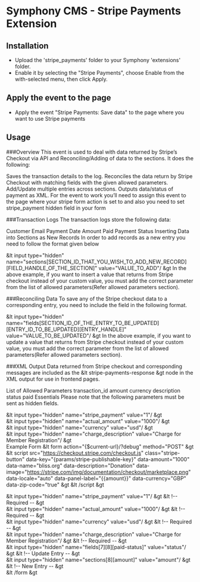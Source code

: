 # Symphony CMS - Stripe Payments Extension

## Installation

- Upload the 'stripe_payments' folder to your Symphony 'extensions' folder.
- Enable it by selecting the "Stripe Payments", choose Enable from the with-selected menu, then click Apply.

## Apply the event to the page

- Apply the event "Stripe Payments: Save data" to the page where you want to use Stripe payments

## Usage

###Overview
This event is used to deal with data returned by Stripe’s Checkout via API and Reconciling/Adding of data to the sections. It does the following:

Saves the transaction details to the log.
Reconciles the data return by Stripe Checkout with matching fields with the given allowed parameters.
Add/Update multiple entries across sections.
Outputs data/status of payment as XML.
For the event to work you’ll need to assign this event to the page where your stripe form action is set to and also you need to set stripe_payment hidden field in your form

###Transaction Logs
The transaction logs store the following data:

Customer Email
Payment Date
Amount Paid
Payment Status
Inserting Data into Sections as New Records
In order to add records as a new entry you need to follow the format given below

&lt input type="hidden" name="sections[SECTION_ID_THAT_YOU_WISH_TO_ADD_NEW_RECORD][FIELD_HANDLE_OF_THE_SECTION]" value="VALUE_TO_ADD"/ &gt 
In the above example, if you want to insert a value that returns from Stripe checkout instead of your custom value, you must add the correct parameter from the list of allowed parameters(Refer allowed parameters section).

###Reconciling Data
To save any of the Stripe checkout data to a corresponding entry, you need to include the field in the following format.

&lt input type="hidden" name="fields[SECTION_ID_OF_THE_ENTRY_TO_BE_UPDATED][ENTRY_ID_TO_BE_UPDATED][ENTRY_HANDLE]" value="VALUE_TO_BE_UPDATED"/ &gt 
In the above example, if you want to update a value that returns from Stripe checkout instead of your custom value, you must add the correct parameter from the list of allowed parameters(Refer allowed parameters section).

###XML Output
Data returned from Stripe checkout and corresponding messages are included as the &lt stripe-payments-response &gt  node in the XML output for use in frontend pages.

List of Allowed Parameters
transaction_id
amount
currency
description
status
paid
Essentials
Please note that the following parameters must be sent as hidden fields.

&lt input type="hidden" name="stripe_payment" value="1"/ &gt  
&lt input type="hidden" name="actual_amount" value="1000"/ &gt  
&lt input type="hidden" name="currency" value="usd"/ &gt  
&lt input type="hidden" name="charge_description" value="Charge for Member Registration"/ &gt  
Example Form
&lt form action="{$current-url}/?debug" method="POST" &gt  
&lt script src="https://checkout.stripe.com/checkout.js" class="stripe-button" data-key="{params/stripe-publishable-key}" data-amount="1000" data-name="bliss.org" data-description="Donation" data-image="https://stripe.com/img/documentation/checkout/marketplace.png" data-locale="auto" data-panel-label="{{amount}}" data-currency="GBP" data-zip-code="true" &gt  &lt /script &gt  

&lt input type="hidden" name="stripe_payment" value="1"/ &gt  &lt !-- Required -- &gt  
&lt input type="hidden" name="actual_amount" value="1000"/ &gt  &lt !-- Required -- &gt  
&lt input type="hidden" name="currency" value="usd"/ &gt  &lt !-- Required -- &gt  
&lt input type="hidden" name="charge_description" value="Charge for Member Registration"/ &gt  &lt !-- Required -- &gt  
&lt input type="hidden" name="fields[7][8][paid-status]" value="status"/ &gt  &lt !-- Update Entry -- &gt  
&lt input type="hidden" name="sections[8][amount]" value="amount"/ &gt  &lt !-- New Entry -- &gt  
&lt /form &gt 
